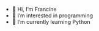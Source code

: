 - 👋 Hi, I’m Francine
- 👀 I’m interested in programming
- 🌱 I’m currently learning Python

<!---
francine-godoi/francine-godoi is a ✨ special ✨ repository because its `README.md` (this file) appears on your GitHub profile.
You can click the Preview link to take a look at your changes.
--->
